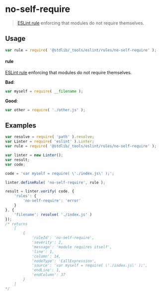 <!--

@license Apache-2.0

Copyright (c) 2018 The Stdlib Authors.

Licensed under the Apache License, Version 2.0 (the "License");
you may not use this file except in compliance with the License.
You may obtain a copy of the License at

   http://www.apache.org/licenses/LICENSE-2.0

Unless required by applicable law or agreed to in writing, software
distributed under the License is distributed on an "AS IS" BASIS,
WITHOUT WARRANTIES OR CONDITIONS OF ANY KIND, either express or implied.
See the License for the specific language governing permissions and
limitations under the License.

-->

# no-self-require

> [ESLint rule][eslint-rules] enforcing that modules do not require themselves.

<section class="intro">

</section>

<!-- /.intro -->

<section class="usage">

## Usage

```javascript
var rule = require( '@stdlib/_tools/eslint/rules/no-self-require' );
```

#### rule

[ESLint rule][eslint-rules] enforcing that modules do not require themselves.

**Bad**:

<!-- run-disable -->

<!-- eslint-disable stdlib/no-self-require, stdlib/no-dynamic-require -->

```javascript
var myself = require( __filename );
```

**Good**:

<!-- run-disable -->

``` javascript 
var other = require( './other.js' );
```

</section>

<!-- /.usage -->

<section class="examples">

## Examples

<!-- eslint no-undef: "error" -->

```javascript
var resolve = require( 'path' ).resolve;
var Linter = require( 'eslint' ).Linter;
var rule = require( '@stdlib/_tools/eslint/rules/no-self-require' );

var linter = new Linter();
var result;
var code;

code = 'var myself = require( \'./index.js\' );';

linter.defineRule( 'no-self-require', rule );

result = linter.verify( code, {
    'rules': {
        'no-self-require': 'error'
    }
}, {
    'filename': resolve( './index.js' )
});
/* returns
    [
        {
            'ruleId': 'no-self-require',
            'severity': 2,
            'message': 'module requires itself',
            'line': 1,
            'column': 14,
            'nodeType': 'CallExpression',
            'source': 'var myself = require( \'./index.js\' );',
            'endLine': 1,
            'endColumn': 37
        }
    ]
*/
```

</section>

<!-- /.examples -->

<section class="links">

[eslint-rules]: https://eslint.org/docs/developer-guide/working-with-rules

</section>

<!-- /.links -->
